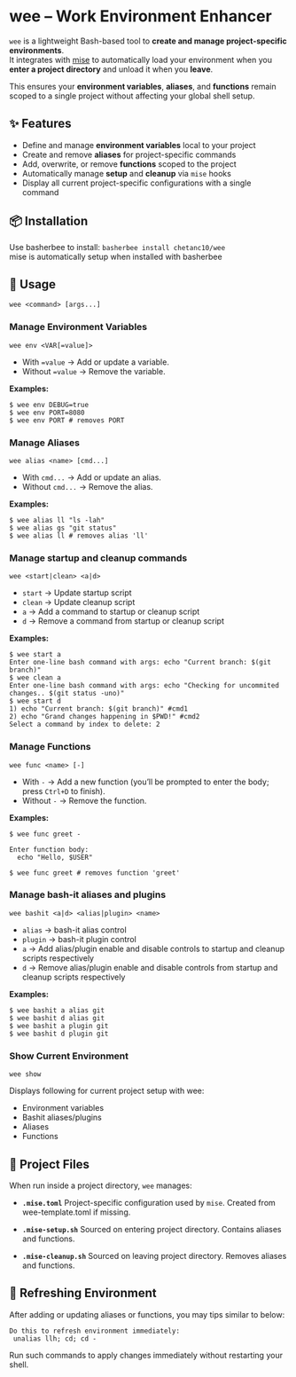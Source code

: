 # wee – Work Environment Enhancer

`wee` is a lightweight Bash-based tool to **create and manage project-specific environments**.  
It integrates with [mise](https://mise.jdx.dev/) to automatically load your environment when you **enter a project directory** and unload it when you **leave**.

This ensures your **environment variables**, **aliases**, and **functions** remain scoped to a single project without affecting your global shell setup.

## ✨ Features
- Define and manage **environment variables** local to your project  
- Create and remove **aliases** for project-specific commands  
- Add, overwrite, or remove **functions** scoped to the project  
- Automatically manage **setup** and **cleanup** via `mise` hooks  
- Display all current project-specific configurations with a single command  

## 📦 Installation

Use basherbee to install: ```basherbee install chetanc10/wee```  
mise is automatically setup when installed with basherbee

## 🚀 Usage

```wee <command> [args...]```

### Manage Environment Variables
```wee env <VAR[=value]>```

- With `=value` → Add or update a variable.
- Without `=value` → Remove the variable.

**Examples:**

```
$ wee env DEBUG=true
$ wee env PORT=8080
$ wee env PORT # removes PORT
```

### Manage Aliases
```wee alias <name> [cmd...]```

- With `cmd...` → Add or update an alias.
- Without `cmd...` → Remove the alias.

**Examples:**
```
$ wee alias ll "ls -lah"
$ wee alias gs "git status"
$ wee alias ll # removes alias 'll'
```

### Manage startup and cleanup commands
```wee <start|clean> <a|d>```

- `start` → Update startup script
- `clean` → Update cleanup script
- `a` → Add a command to startup or cleanup script
- `d` → Remove a command from startup or cleanup script

**Examples:**
```
$ wee start a
Enter one-line bash command with args: echo "Current branch: $(git branch)"
$ wee clean a
Enter one-line bash command with args: echo "Checking for uncommited changes.. $(git status -uno)"
$ wee start d
1) echo "Current branch: $(git branch)" #cmd1
2) echo "Grand changes happening in $PWD!" #cmd2
Select a command by index to delete: 2
```

### Manage Functions
```wee func <name> [-]```

- With `-` → Add a new function (you’ll be prompted to enter the body; press `Ctrl+D` to finish).
- Without `-` → Remove the function.

**Examples:**
```
$ wee func greet -

Enter function body:
  echo "Hello, $USER"

$ wee func greet # removes function 'greet'
```

### Manage bash-it aliases and plugins
```wee bashit <a|d> <alias|plugin> <name>```

- `alias` → bash-it alias control
- `plugin` → bash-it plugin control
- `a` → Add alias/plugin enable and disable controls to startup and cleanup scripts respectively
- `d` → Remove alias/plugin enable and disable controls from startup and cleanup scripts respectively

**Examples:**
```
$ wee bashit a alias git
$ wee bashit d alias git
$ wee bashit a plugin git
$ wee bashit d plugin git
```

### Show Current Environment
```wee show```

Displays following for current project setup with wee:
- Environment variables
- Bashit aliases/plugins
- Aliases
- Functions

## 📂 Project Files

When run inside a project directory, `wee` manages:

- **`.mise.toml`**
  Project-specific configuration used by `mise`. Created from wee-template.toml if missing.

- **`.mise-setup.sh`**
  Sourced on entering project directory. Contains aliases and functions.

- **`.mise-cleanup.sh`**
  Sourced on leaving project directory. Removes aliases and functions.

## 🔄 Refreshing Environment

After adding or updating aliases or functions, you may tips similar to below:
```
Do this to refresh environment immediately:
 unalias llh; cd; cd -
```
Run such commands to apply changes immediately without restarting your shell.


